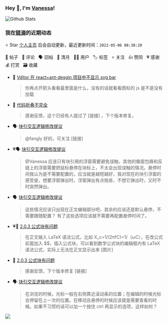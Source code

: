 ### Hey 👋, I'm [Vanessa](http://vanessa.b3log.org/)!

![Github Stats](https://github-readme-stats.vercel.app/api?username=Vanessa219&show_icons=true)

<!--events start -->

### 我在[链滴](https://ld246.com)的近期动态

⭐️ Star [个人主页](https://github.com/Vanessa219/Vanessa219) 后会自动更新，最近更新时间：`2022-05-06 08:38:20`

📝 帖子 &nbsp; 💬 评论 &nbsp; 🗣 回帖 &nbsp; 🌙 清月 &nbsp; 👨‍💻 用户 &nbsp; 🏷️ 标签 &nbsp; ⭐️ 关注 &nbsp; 👍 赞同 &nbsp; 💗 感谢 &nbsp; 💰 打赏 &nbsp; 🗃 收藏

* 💬 [Vditor 在 react+ant-desgin 项目中不显示 svg bar](https://ld246.com/article/1651689412643/comment/1651762519009#comments)

  > 你再点开箭头看看最里面是什么，没有的话就看看图标的 js 是不是没有加载
* 💬 [代码折叠不完全](https://ld246.com/article/1651753207935/comment/1651762316462#comments)

  > 感谢反馈，这个已经有人提过了 [链接] ，下个版本修复。
* 🗣 [块引交互逻辑修改提议](https://ld246.com/article/1651307470188/comment/1651421473294#comments)

  > @fangly 好的，可关注 [链接]
* 💗🗣 [块引交互逻辑修改提议](https://ld246.com/article/1651307470188/comment/1651421473294#comments)

  > @Vanessa 应该只有块引用的浮窗需要避免误触，其他的像面包屑和反链上的浮窗需要把鼠标悬停在块标上，不太会出现误触的情况。悬停时间我认为是不需要配置的，应当就是越短越好，我对现在的块引浮窗的感受是，想要浮窗弹出时，浮窗弹出有点拖沓，不想它弹出时，又时不时突然弹出。
* 🗣 [块引交互逻辑修改提议](https://ld246.com/article/1651307470188/comment/1651421473294#comments)

  > 这些情况应该只出现在正文编辑部分吧，其余的应该还是默认悬停，不需要跟随配置？ 有了这些选项应该就不需要再配置悬停时间了。
* 💗📝 [2.0.3 公式块有问题](https://ld246.com/article/1651473772132)

  > 在正文输入 LaTeX 语法公式，比如 X_c=1/(2πfC)=1/（ωC），在改公式前面加入 $$，插入公式块，可以看到数学公式块的编辑框内有 LaTeX 语法公式，实际上无法在正文显示出来 [图片]
* 💬 [2.0.3 公式块有问题](https://ld246.com/article/1651473772132/comment/1651546438672#comments)

  > 感谢反馈，下个版本修复 [链接]
* 🗣 [块引交互逻辑修改提议](https://ld246.com/article/1651307470188/comment/1651335500952#comments)

  > 在浏览的时候，光标一般在右侧靠近滚动条的位置；在编辑的时候光标会停留在上一次的位置。在移动且悬停的时候应该就是需要查看的时候。如果不习惯的话可以加一个按住 ctrl 再显示的选项，这样如何？


<!--events end -->

<a title="Hits" target="_blank" href="https://github.com/Vanessa219/Vanessa219"><img src="https://hits.b3log.org/Vanessa219/Vanessa219.svg"></a>
